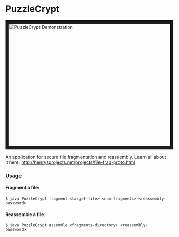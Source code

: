 # PuzzleCrypt
<a href="http://www.youtube.com/watch?feature=player_embedded&v=hrrwGcQrlok"
 target="_blank"><img src="http://img.youtube.com/vi/hrrwGcQrlok/0.jpg" 
alt="PuzzleCrypt Demonstration" width="512" height="384" border="10" /></a>

An application for secure file fragmentation and reassembly. 
Learn all about it here: http://henrysprojects.net/projects/file-frag-proto.html

### Usage  
  
#### Fragment a file:  
```
$ java PuzzleCrypt fragment <target-file> <num-fragments> <reassembly-password>
```
#### Reassemble a file:  
```
$ java PuzzleCrypt assemble <fragments-directory> <reassembly-password>
```
